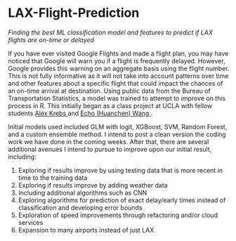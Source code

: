 # LAX-Flight-Prediction

*Finding the best ML classification model and features to predict if LAX flights are on-time or delayed*

If you have ever visited Google Flights and made a flight plan, you may have noticed that Google will warn you if a flight is frequently delayed. However, Google provides this warning on an aggregate basis using the flight number. This is not fully informative as it will not take into account patterns over time and other features about a specific flight that could impact the chances of an on-time arrival at destination. Using public data from the Bureau of Transportation Statistics, a model was trained to attempt to improve on this process in R. This initially began as a class project at UCLA with fellow students <a href = "https://www.linkedin.com/in/alexjkrebs/"> Alex Krebs </a> and <a href = "https://www.linkedin.com/in/echo-huanchen-wang-9b338577/"> Echo (Huanchen) Wang <a/>. 

Initial models used included GLM with logit, XGBoost, SVM, Random Forest, and a custom ensemble method. I intend to post a clean version the coding work we have done in the coming weeks. After that, there are several additional avenues I intend to pursue to improve upon our initial result, including:

1. Exploring if results improve by using testing data that is more recent in time to the training data
2. Exploring if results improve by adding weather data
3. Including additional algorithms such as CNN
4. Exploring algorithms for prediction of exact delay/early times instead of classification and developing error bounds
5. Exploration of speed improvements through refactoring and/or cloud services
6. Expansion to many airports instead of just LAX
